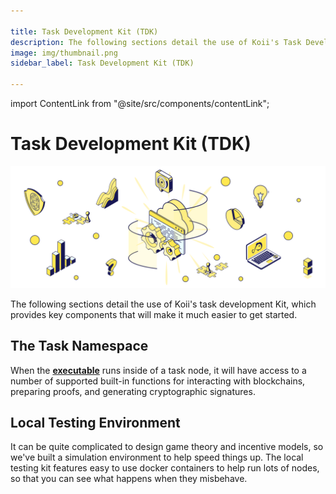 ```yaml
---

title: Task Development Kit (TDK)
description: The following sections detail the use of Koii's Task Development Kit, which provides key components that will make it much easier to get started.
image: img/thumbnail.png
sidebar_label: Task Development Kit (TDK)

---
```


import ContentLink from "@site/src/components/contentLink";

# Task Development Kit (TDK)

![banner](../img/Task%20Development%20Kit%20(TDK).svg)

The following sections detail the use of Koii's task development Kit, which provides key components that will make it much easier to get started.

## The Task Namespace

When the [**executable**](/develop/koii-task-101/what-are-tasks/key-components/) runs inside of a task node, it will have access to a number of supported built-in functions for interacting with blockchains, preparing proofs, and generating cryptographic signatures.&#x20;

<ContentLink title="Using the Task Namespace" link="/develop/write-a-koii-task/task-development-kit-tdk/using-the-task-namespace/" iconType="copy"/>

## Local Testing Environment

It can be quite complicated to design game theory and incentive models, so we've built a simulation environment to help speed things up. The local testing kit features easy to use docker containers to help run lots of nodes, so that you can see what happens when they misbehave.

<ContentLink title="Developing Locally with Docker" link="/develop/write-a-koii-task/task-development-kit-tdk/testing-locally-with-docker/" iconType="copy"/>
